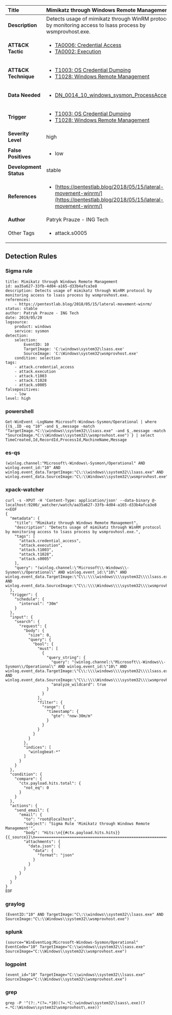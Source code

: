 | Title                    | Mimikatz through Windows Remote Management       |
|:-------------------------|:------------------|
| **Description**          | Detects usage of mimikatz through WinRM protocol by monitoring access to lsass process by wsmprovhost.exe. |
| **ATT&amp;CK Tactic**    |  <ul><li>[TA0006: Credential Access](https://attack.mitre.org/tactics/TA0006)</li><li>[TA0002: Execution](https://attack.mitre.org/tactics/TA0002)</li></ul>  |
| **ATT&amp;CK Technique** | <ul><li>[T1003: OS Credential Dumping](https://attack.mitre.org/techniques/T1003)</li><li>[T1028: Windows Remote Management](https://attack.mitre.org/techniques/T1028)</li></ul>  |
| **Data Needed**          | <ul><li>[DN_0014_10_windows_sysmon_ProcessAccess](../Data_Needed/DN_0014_10_windows_sysmon_ProcessAccess.md)</li></ul>  |
| **Trigger**              | <ul><li>[T1003: OS Credential Dumping](../Triggers/T1003.md)</li><li>[T1028: Windows Remote Management](../Triggers/T1028.md)</li></ul>  |
| **Severity Level**       | high |
| **False Positives**      | <ul><li>low</li></ul>  |
| **Development Status**   | stable |
| **References**           | <ul><li>[https://pentestlab.blog/2018/05/15/lateral-movement-winrm/](https://pentestlab.blog/2018/05/15/lateral-movement-winrm/)</li></ul>  |
| **Author**               | Patryk Prauze - ING Tech |
| Other Tags           | <ul><li>attack.s0005</li></ul> | 

## Detection Rules

### Sigma rule

```
title: Mimikatz through Windows Remote Management
id: aa35a627-33fb-4d04-a165-d33b4afca3e8
description: Detects usage of mimikatz through WinRM protocol by monitoring access to lsass process by wsmprovhost.exe.
references:
    - https://pentestlab.blog/2018/05/15/lateral-movement-winrm/
status: stable
author: Patryk Prauze - ING Tech
date: 2019/05/20
logsource:
    product: windows
    service: sysmon
detection:
    selection:
        EventID: 10
        TargetImage: 'C:\windows\system32\lsass.exe'
        SourceImage: 'C:\Windows\system32\wsmprovhost.exe'
    condition: selection
tags:
    - attack.credential_access
    - attack.execution
    - attack.t1003
    - attack.t1028
    - attack.s0005
falsepositives:
    - low
level: high

```





### powershell
    
```
Get-WinEvent -LogName Microsoft-Windows-Sysmon/Operational | where {($_.ID -eq "10" -and $_.message -match "TargetImage.*C:\\windows\\system32\\lsass.exe" -and $_.message -match "SourceImage.*C:\\Windows\\system32\\wsmprovhost.exe") } | select TimeCreated,Id,RecordId,ProcessId,MachineName,Message
```


### es-qs
    
```
(winlog.channel:"Microsoft\-Windows\-Sysmon\/Operational" AND winlog.event_id:"10" AND winlog.event_data.TargetImage:"C\:\\windows\\system32\\lsass.exe" AND winlog.event_data.SourceImage:"C\:\\Windows\\system32\\wsmprovhost.exe")
```


### xpack-watcher
    
```
curl -s -XPUT -H 'Content-Type: application/json' --data-binary @- localhost:9200/_watcher/watch/aa35a627-33fb-4d04-a165-d33b4afca3e8 <<EOF
{
  "metadata": {
    "title": "Mimikatz through Windows Remote Management",
    "description": "Detects usage of mimikatz through WinRM protocol by monitoring access to lsass process by wsmprovhost.exe.",
    "tags": [
      "attack.credential_access",
      "attack.execution",
      "attack.t1003",
      "attack.t1028",
      "attack.s0005"
    ],
    "query": "(winlog.channel:\"Microsoft\\-Windows\\-Sysmon\\/Operational\" AND winlog.event_id:\"10\" AND winlog.event_data.TargetImage:\"C\\:\\\\windows\\\\system32\\\\lsass.exe\" AND winlog.event_data.SourceImage:\"C\\:\\\\Windows\\\\system32\\\\wsmprovhost.exe\")"
  },
  "trigger": {
    "schedule": {
      "interval": "30m"
    }
  },
  "input": {
    "search": {
      "request": {
        "body": {
          "size": 0,
          "query": {
            "bool": {
              "must": [
                {
                  "query_string": {
                    "query": "(winlog.channel:\"Microsoft\\-Windows\\-Sysmon\\/Operational\" AND winlog.event_id:\"10\" AND winlog.event_data.TargetImage:\"C\\:\\\\windows\\\\system32\\\\lsass.exe\" AND winlog.event_data.SourceImage:\"C\\:\\\\Windows\\\\system32\\\\wsmprovhost.exe\")",
                    "analyze_wildcard": true
                  }
                }
              ],
              "filter": {
                "range": {
                  "timestamp": {
                    "gte": "now-30m/m"
                  }
                }
              }
            }
          }
        },
        "indices": [
          "winlogbeat-*"
        ]
      }
    }
  },
  "condition": {
    "compare": {
      "ctx.payload.hits.total": {
        "not_eq": 0
      }
    }
  },
  "actions": {
    "send_email": {
      "email": {
        "to": "root@localhost",
        "subject": "Sigma Rule 'Mimikatz through Windows Remote Management'",
        "body": "Hits:\n{{#ctx.payload.hits.hits}}{{_source}}\n================================================================================\n{{/ctx.payload.hits.hits}}",
        "attachments": {
          "data.json": {
            "data": {
              "format": "json"
            }
          }
        }
      }
    }
  }
}
EOF

```


### graylog
    
```
(EventID:"10" AND TargetImage:"C\:\\windows\\system32\\lsass.exe" AND SourceImage:"C\:\\Windows\\system32\\wsmprovhost.exe")
```


### splunk
    
```
(source="WinEventLog:Microsoft-Windows-Sysmon/Operational" EventCode="10" TargetImage="C:\\windows\\system32\\lsass.exe" SourceImage="C:\\Windows\\system32\\wsmprovhost.exe")
```


### logpoint
    
```
(event_id="10" TargetImage="C:\\windows\\system32\\lsass.exe" SourceImage="C:\\Windows\\system32\\wsmprovhost.exe")
```


### grep
    
```
grep -P '^(?:.*(?=.*10)(?=.*C:\windows\system32\lsass\.exe)(?=.*C:\Windows\system32\wsmprovhost\.exe))'
```



